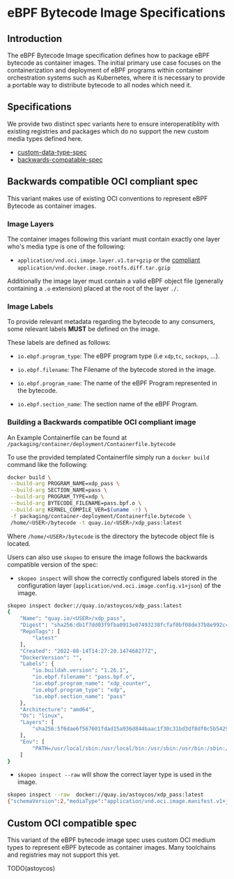 # eBPF Bytecode Image Specifications

## Introduction

The eBPF Bytecode Image specification defines how to package eBPF bytecode
as container images. The initial primary use case focuses on the containerization
and deployment of eBPF programs within container orchestration systems such as
Kubernetes, where it is necessary to provide a portable way to distribute
bytecode to all nodes which need it.

## Specifications

We provide two distinct spec variants here to ensure interoperatiblity with existing registries
and packages which do no support the new custom media types defined here.

- [custom-data-type-spec](#custom-oci-compatible-spec)
- [backwards-compatable-spec](#backwards-compatible-oci-compliant-spec)

## Backwards compatible OCI compliant spec

This variant makes use of existing OCI conventions to represent eBPF Bytecode
as container images.

### Image Layers

The container images following this variant must contain exactly one layer who's
media type is one of the following:

- `application/vnd.oci.image.layer.v1.tar+gzip` or the [compliant](https://github.com/opencontainers/image-spec/tree/main/media-types.md#applicationvndociimagelayerv1targzip) `application/vnd.docker.image.rootfs.diff.tar.gzip`

Additionally the image layer must contain a valid eBPF object file (generally containing
a `.o` extension) placed at the root of the layer `./`.

### Image Labels

To provide relevant metadata regarding the bytecode to any consumers, some relevant labels
**MUST** be defined on the image.

These labels are defined as follows:

- `io.ebpf.program_type`: The eBPF program type (i.e `xdp`,`tc`, `sockops`, ...).

- `io.ebpf.filename`: The Filename of the bytecode stored in the image.

- `io.ebpf.program_name`: The name of the eBPF Program represented in the bytecode.

- `io.ebpf.section_name`: The section name of the eBPF Program.

### Building a Backwards compatible OCI compliant image

An Example Containerfile can be found at `/packaging/container/deployment/Containerfile.bytecode`

To use the provided templated Containerfile simply run a `docker build` command
like the following:

```bash
docker build \
 --build-arg PROGRAM_NAME=xdp_pass \
 --build-arg SECTION_NAME=pass \
 --build-arg PROGRAM_TYPE=xdp \
 --build-arg BYTECODE_FILENAME=pass.bpf.o \
 --build-arg KERNEL_COMPILE_VER=$(uname -r) \
 -f packaging/container-deployment/Containerfile.bytecode \
 /home/<USER>/bytecode -t quay.io/<USER>/xdp_pass:latest
```

Where `/home/<USER>/bytecode` is the directory the bytecode object file is located.

Users can also use `skopeo` to ensure the image follows the
backwards compatible version of the spec:

- `skopeo inspect` will show the correctly configured labels stored in the
configuration layer (`application/vnd.oci.image.config.v1+json`) of the image.

```bash
skopeo inspect docker://quay.io/astoycos/xdp_pass:latest
{
    "Name": "quay.io/<USER>/xdp_pass",
    "Digest": "sha256:db1f7dd03f9fba0913e07493238fcfaf0bf08de37b8e992cc5902775dfb9086a",
    "RepoTags": [
        "latest"
    ],
    "Created": "2022-08-14T14:27:20.147468277Z",
    "DockerVersion": "",
    "Labels": {
        "io.buildah.version": "1.26.1",
        "io.ebpf.filename": "pass.bpf.o",
        "io.ebpf.program_name": "xdp_counter",
        "io.ebpf.program_type": "xdp",
        "io.ebpf.section_name": "pass"
    },
    "Architecture": "amd64",
    "Os": "linux",
    "Layers": [
        "sha256:5f6dae6f567601fdad15a936d844baac1f30c31bd3df8df0c5b5429f3e048000"
    ],
    "Env": [
        "PATH=/usr/local/sbin:/usr/local/bin:/usr/sbin:/usr/bin:/sbin:/bin"
    ]
}
```

- `skopeo inspect --raw` will show the correct layer type is used in the image.

```bash
skopeo inspect --raw  docker://quay.io/astoycos/xdp_pass:latest
{"schemaVersion":2,"mediaType":"application/vnd.oci.image.manifest.v1+json","config":{"mediaType":"application/vnd.oci.image.config.v1+json","digest":"sha256:ff4108b8405a877b2df3e06f9287c509b9d62d6c241c9a5213d81a9abee80361","size":2385},"layers":[{"mediaType":"application/vnd.oci.image.layer.v1.tar+gzip","digest":"sha256:5f6dae6f567601fdad15a936d844baac1f30c31bd3df8df0c5b5429f3e048000","size":1539}],"annotations":{"org.opencontainers.image.base.digest":"sha256:86b59a6cf7046c624c47e40a5618b383d763be712df2c0e7aaf9391c2c9ef559","org.opencontainers.image.base.name":""}}
```

## Custom OCI compatible spec

This variant of the eBPF bytecode image spec uses custom OCI medium types
to represent eBPF bytecode as container images. Many toolchains and registries
may not support this yet.

TODO(astoycos)
